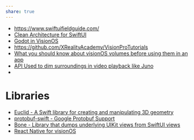 ```yaml
---
share: true
---
```



- https://www.swiftuifieldguide.com/
- [Clean Architecture for SwiftUI](https://nalexn.github.io/clean-architecture-swiftui/)
- [Godot in VisionOS](https://github.com/kevinw/GodotVisionExample)
- https://github.com/XRealityAcademy/VisionProTutorials
- [What you should know about visionOS volumes before using them in an app](https://www.lunarskydiving.com/blog/volume-limitations/)
- [API Used to dim surroundings in video playback like Juno](https://developer.apple.com/documentation/swiftui/view/preferredsurroundingseffect(_:))
- 
# Libraries
- [Euclid - A Swift library for creating and manipulating 3D geometry](https://github.com/nicklockwood/Euclid)
- [protobuf-swift - Google Protobuf Support](https://github.com/alexeyxo/protobuf-swift)
- [Bone - Library that dumps underlying UIKit views from SwiftUI views](https://github.com/filipvabrousek/Bone)
- [React Native for visionOS](https://github.com/callstack/react-native-visionos)